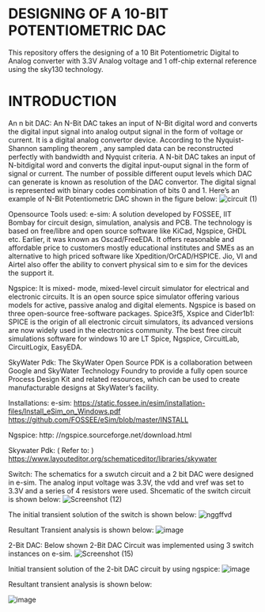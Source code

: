 # DESIGNING OF A 10-BIT POTENTIOMETRIC DAC
This repository offers the designing of a 10 Bit Potentiometric Digital to Analog converter with 3.3V Analog voltage and 1 off-chip external reference using the sky130 technology.

# INTRODUCTION 
An n bit DAC:
 An N-Bit DAC takes an input of N-Bit digital word and converts the digital input signal into analog output signal in the form of voltage or current. It is a digital analog convertor device. According to the Nyquist-Shannon sampling theorem , any sampled data can be reconstructed perfectly with bandwidth and  Nyquist criteria.  A N-bit DAC takes an input of N-bitdigital word and converts the digital input-ouput signal in the form of signal or current. The number of possible different ouput levels which DAC can generate is known as resolution of the DAC convertor. 
The digital signal is represented with binary codes combination of bits 0 and 1.
Here’s an example of N-Bit Potentiometric DAC shown in the figure below:
![circuit (1)](https://user-images.githubusercontent.com/91679375/135673322-c367c782-b1f4-4fba-9e8d-72d02e1fe73f.png)


Opensource Tools used:
e-sim: A solution developed by FOSSEE, IIT Bombay for circuit design, simulation, analysis and PCB. The technology is based on free/libre and open source software like KiCad, Ngspice, GHDL etc. Earlier, it was known as Oscad/FreeEDA. It offers reasonable and affordable price to customers mostly educational institutes and SMEs as an alternative to high priced software like Xpedition/OrCAD/HSPICE. Jio, VI and Airtel also offer the ability to convert physical sim to e sim for the devices the support it. 

Ngspice: It is mixed- mode, mixed-level circuit simulator for electrical and electronic circuits. It is an open source spice simulator offering various models for active, passive analog and digital elements. Ngspice is based on three open-source free-software packages. Spice3f5, Xspice and Cider1b1: SPICE is the origin of all electronic circuit simulators, its advanced versions are now widely used in the electronics community. The best free circuit simulations software for windows 10 are LT Spice, Ngspice, CircuitLab, CircuitLogix, EasyEDA.

SkyWater Pdk: The SkyWater Open Source PDK is a collaboration between Google and SkyWater Technology Foundry to provide a fully open source Process Design Kit and related resources, which can be used to create manufacturable designs at SkyWater’s facility.

Installations:
e-sim:  https://static.fossee.in/esim/installation-files/Install_eSim_on_Windows.pdf   
https://github.com/FOSSEE/eSim/blob/master/INSTALL   

Ngspice: http: //ngspice.sourceforge.net/download.html 

Skywater Pdk: 
( Refer to: ) https://www.layouteditor.org/schematiceditor/libraries/skywater    

Switch:
The schematics for a swutch circuit and a 2 bit DAC were designed in e-sim. The analog input voltage was 3.3V, the vdd and vref was set to 3.3V and a series of 4 resistors were used.
Shcematic of the switch circuit is shown below:
 ![Screenshot (12)](https://user-images.githubusercontent.com/91679375/135672697-33897019-f4a0-418d-babf-bbe0e4f2a3ac.png)
  

The initial transient solution of the switch is shown below:
 ![nggffvd](https://user-images.githubusercontent.com/91679375/135674345-a40dcc18-8e65-4e7d-bcbb-2eb0c8dbd85a.jpeg)



Resultant Transient analysis is shown below:
 ![image](https://user-images.githubusercontent.com/91679375/135674499-61d94e94-7916-4ae6-9f90-96fa39e1ba07.png)

2-Bit DAC:
Below shown 2-Bit DAC Circuit was implemented using 3 switch instances on e-sim.
 ![Screenshot (15)](https://user-images.githubusercontent.com/91679375/135674719-f275f7c7-12bc-425c-a6c9-8e6213222043.png)

Initial transient solution of the 2-bit DAC circuit by using ngspice:
 ![image](https://user-images.githubusercontent.com/91679375/135674807-f509fedf-9ab5-4783-872b-a8221034df61.png)


	
Resultant transient analysis is shown below:
 
![image](https://user-images.githubusercontent.com/91679375/135674872-e37a97cb-a676-477a-a084-3dc9dab0b87f.png)



